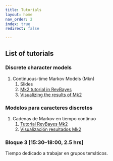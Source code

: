 ```yaml
---
title: Tutorials
layout: home
nav_order: 2
index: true
redirect: false

---
```


## List of tutorials

### Discrete character models  
1. Continuous-time Markov Models (Mkn)
    1. Slides
    2. [Mk2 tutorial in RevBayes](./docs/discrete/ctmc_revbayesEnglish)
    3. [Visualizing the results of Mk2](./docs/discrete//mk2_visualizacionEnglish)

### Modelos para caracteres discretos
1. Cadenas de Markov en tiempo continuo
    1. [Tutorial RevBayes Mk2](./docs/discrete/ctmc_revbayes)
    2. [Visualización resultados Mk2](./docs/discrete/mk2_visualizacion)

   

### Bloque 3 [15:30–18:00, 2.5 hrs]
Tiempo dedicado a trabajar en grupos temáticos. 
